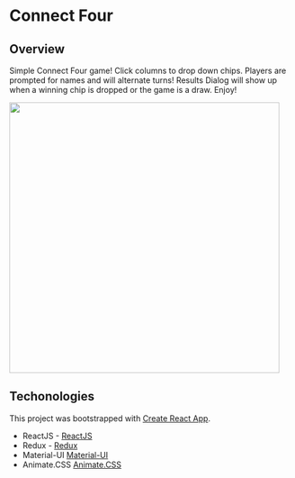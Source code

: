 # Connect Four

## Overview

Simple Connect Four game! Click columns to drop down chips. Players are prompted for names and will alternate turns! Results Dialog will show up when a winning chip is dropped or the game is a draw. Enjoy!

<img src="https://i.imgur.com/LuILLDj.png" width="480px">

## Techonologies
This project was bootstrapped with [Create React App](https://github.com/facebookincubator/create-react-app).
- ReactJS - [ReactJS](https://reactjs.org/)
- Redux - [Redux](https://redux.js.org/)
- Material-UI [Material-UI](https://material-ui.com/)
- Animate.CSS [Animate.CSS](https://daneden.github.io/animate.css/?utm_campaign=content-curation&utm_medium=website&utm_source=angular-js.in)
